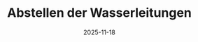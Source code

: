 ---
draft: false
title: "Abstellen der Wasserleitungen"
date: "2025-11-18"
description: "Ende der Gartensaison 2025. Wasserleitungen werden für den Winter abgestellt. Wichtiger Termin: Fristende für die Abgabe der Gemeinschaftskarte!"
---